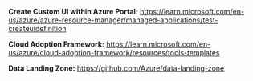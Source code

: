 **Create Custom UI within Azure Portal:**
https://learn.microsoft.com/en-us/azure/azure-resource-manager/managed-applications/test-createuidefinition

**Cloud Adoption Framework:**
https://learn.microsoft.com/en-us/azure/cloud-adoption-framework/resources/tools-templates

**Data Landing Zone:**
https://github.com/Azure/data-landing-zone
